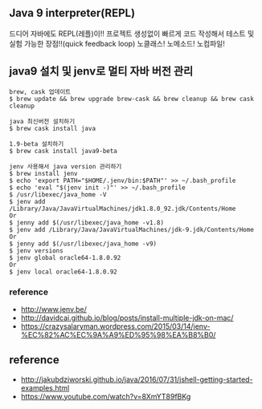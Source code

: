## Java 9 interpreter(REPL)
드디어 자바에도 REPL(레플)이!!
프로젝트 생성없이 빠르게 코드 작성해서 테스트 및 실험 가능한 장점!!(quick feedback loop) 노클래스! 노메소드! 노컴파일!

## java9 설치 및 jenv로 멀티 자바 버전 관리
```
brew, cask 업데이트
$ brew update && brew upgrade brew-cask && brew cleanup && brew cask cleanup          

java 최신버전 설치하기 
$ brew cask install java

1.9-beta 설치하기
$ brew cask install java9-beta

jenv 사용해서 java version 관리하기
$ brew install jenv
$ echo 'export PATH="$HOME/.jenv/bin:$PATH"' >> ~/.bash_profile
$ echo 'eval "$(jenv init -)"' >> ~/.bash_profile
$ /usr/libexec/java_home -V
$ jenv add /Library/Java/JavaVirtualMachines/jdk1.8.0_92.jdk/Contents/Home
Or 
$ jenny add $(/usr/libexec/java_home -v1.8)
$ jenv add /Library/Java/JavaVirtualMachines/jdk-9.jdk/Contents/Home
Or
$ jenny add $(/usr/libexec/java_home -v9)
$ jenv versions
$ jenv global oracle64-1.8.0.92
Or
$ jenv local oracle64-1.8.0.92
```

### reference
* http://www.jenv.be/
* http://davidcai.github.io/blog/posts/install-multiple-jdk-on-mac/
* https://crazysalaryman.wordpress.com/2015/03/14/jenv-%EC%82%AC%EC%9A%A9%ED%95%98%EA%B8%B0/


## reference
* http://jakubdziworski.github.io/java/2016/07/31/jshell-getting-started-examples.html
* https://www.youtube.com/watch?v=8XmYT89fBKg